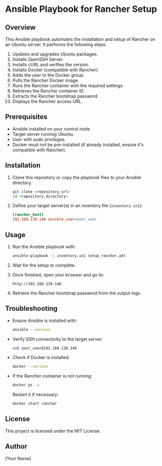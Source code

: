 # Ansible Playbook for Rancher Setup

## Overview
This Ansible playbook automates the installation and setup of Rancher on an Ubuntu server. It performs the following steps:

1. Updates and upgrades Ubuntu packages.
2. Installs OpenSSH Server.
3. Installs cURL and verifies the version.
4. Installs Docker (compatible with Rancher).
5. Adds the user to the Docker group.
6. Pulls the Rancher Docker image.
7. Runs the Rancher container with the required settings.
8. Retrieves the Rancher container ID.
9. Extracts the Rancher bootstrap password.
10. Displays the Rancher access URL.

## Prerequisites
- Ansible installed on your control node.
- Target server running Ubuntu.
- User with sudo privileges.
- Docker must not be pre-installed (if already installed, ensure it's compatible with Rancher).

## Installation
1. Clone this repository or copy the playbook files to your Ansible directory.
   ```sh
   git clone <repository_url>
   cd <repository_directory>
   ```

2. Define your target server(s) in an inventory file (`inventory.ini`):
   ```ini
   [rancher_host]
   192.168.138.146 ansible_user=your_user
   ```

## Usage
1. Run the Ansible playbook with:
   ```sh
   ansible-playbook -i inventory.ini setup_rancher.yml
   ```

2. Wait for the setup to complete.

3. Once finished, open your browser and go to:
   ```
   http://192.168.138.146
   ```

4. Retrieve the Rancher bootstrap password from the output logs.

## Troubleshooting
- Ensure Ansible is installed with:
  ```sh
  ansible --version
  ```
- Verify SSH connectivity to the target server:
  ```sh
  ssh your_user@192.168.138.146
  ```
- Check if Docker is installed:
  ```sh
  docker --version
  ```
- If the Rancher container is not running:
  ```sh
  docker ps -a
  ```
  Restart it if necessary:
  ```sh
  docker start rancher
  ```

## License
This project is licensed under the MIT License.

## Author
[Your Name]
